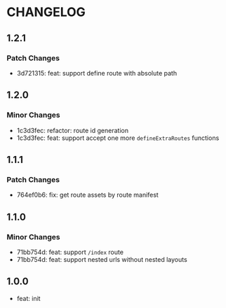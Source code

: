 # CHANGELOG

## 1.2.1

### Patch Changes

- 3d721315: feat: support define route with absolute path

## 1.2.0

### Minor Changes

- 1c3d3fec: refactor: route id generation
- 1c3d3fec: feat: support accept one more `defineExtraRoutes` functions

## 1.1.1

### Patch Changes

- 764ef0b6: fix: get route assets by route manifest

## 1.1.0

### Minor Changes

- 71bb754d: feat: support `/index` route
- 71bb754d: feat: support nested urls without nested layouts

## 1.0.0

- feat: init
